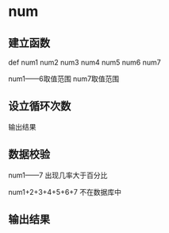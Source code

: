 # num

## 建立函数

def num1 num2 num3 num4 num5 num6 num7

num1——6取值范围
num7取值范围

## 设立循环次数

输出结果

## 数据校验

num1——7 出现几率大于百分比

num1+2+3+4+5+6+7 不在数据库中

## 输出结果